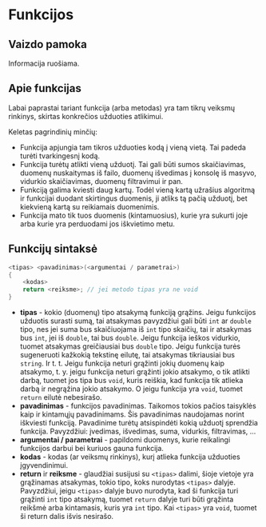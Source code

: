 # Funkcijos

## Vaizdo pamoka

Informacija ruošiama.

## Apie funkcijas

Labai paprastai tariant funkcija (arba metodas) yra tam tikrų veiksmų rinkinys, skirtas konkrečios užduoties atlikimui.

Keletas pagrindinių minčių:

- Funkcija apjungia tam tikros užduoties kodą į vieną vietą. Tai padeda turėti tvarkingesnį kodą.
- Funkcija turėtų atlikti vieną užduotį. Tai gali būti sumos skaičiavimas, duomenų nuskaitymas iš failo, duomenų išvedimas į konsolę iš masyvo, vidurkio skaičiavimas, duomenų filtravimui ir pan.
- Funkciją galima kviesti daug kartų. Todėl vieną kartą užrašius algoritmą ir funkcijai duodant skirtingus duomenis, ji atliks tą pačią užduotį, bet kiekvieną kartą su reikiamais duomenimis.
- Funkcija mato tik tuos duomenis (kintamuosius), kurie yra sukurti joje arba kurie yra perduodami jos iškvietimo metu.

## Funkcijų sintaksė

```cpp
<tipas> <pavadinimas>(<argumentai / parametrai>)
{
    <kodas>
    return <reiksme>; // jei metodo tipas yra ne void
}
```

- **tipas** - kokio (duomenų) tipo atsakymą funkciją grąžins. Jeigu funkcijos užduotis surasti sumą, tai atsakymas pavyzdžiui gali būti `int` ar `double` tipo, nes jei suma bus skaičiuojama iš `int` tipo skaičių, tai ir atsakymas bus `int`, jei iš `double`, tai bus `double`. Jeigu funkcija ieškos vidurkio, tuomet atsakymas greičiausiai bus `double` tipo. Jeigu funkcija turės sugeneruoti kažkokią tekstinę eilutę, tai atsakymas tikriausiai bus `string`. Ir t. t. Jeigu funkcija neturi grąžinti jokių duomenų kaip atsakymo, t. y. jeigu funkcija neturi grąžinti jokio atsakymo, o tik atlikti darbą, tuomet jos tipa bus `void`, kuris reiškia, kad funkcija tik atlieka darbą ir negrąžina jokio atsakymo. O jeigu funkcija yra `void`, tuomet `return` eilutė nebesirašo.
- **pavadinimas** - funkcijos pavadinimas. Taikomos tokios pačios taisyklės kaip ir kintamųjų pavadinimams. Šis pavadinimas naudojamas norint iškviesti funkciją. Pavadinime turėtų atsispindėti kokią užduotį sprendžia funkcija. Pavyzdžiui: įvedimas, išvedimas, suma, vidurkis, filtravimas, ...
- **argumentai / parametrai** - papildomi duomenys, kurie reikalingi funkcijos darbui bei kuriuos gauna funkcija.
- **kodas** - kodas (ar veiksmų rinkinys), kurį atlieka funkcija užduoties įgyvendinimui.
- **return** ir **reiksme** - glaudžiai susijusi su `<tipas>` dalimi, šioje vietoje yra grąžinamas atsakymas, tokio tipo, koks nurodytas `<tipas>` dalyje. Pavyzdžiui, jeigu `<tipas>` dalyje buvo nurodyta, kad ši funkcija turi grąžinti `int` tipo atsakymą, tuomet `return` dalyje turi būti grąžinta reikšmė arba kintamasis, kuris yra `int` tipo. Kai `<tipas>` yra `void`, tuomet ši return dalis išvis nesirašo.
